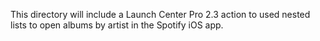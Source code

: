 This directory will include a Launch Center Pro 2.3 action to used nested lists to open albums by artist in the Spotify iOS app.
